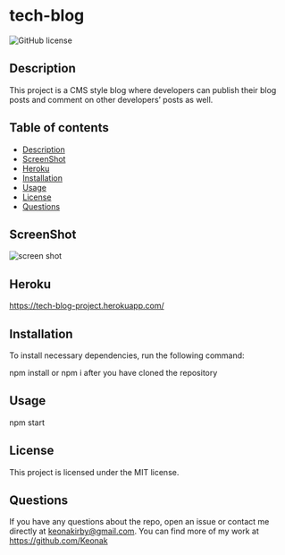 # tech-blog

![GitHub license](https://img.shields.io/badge/license-MIT-blue.svg)

## Description

This project is a CMS style blog where developers can publish their blog posts and comment on other developers’ posts as well.

## Table of contents

- [Description](#description)
- [ScreenShot](#screenshot)
- [Heroku](#Heroku)
- [Installation](#installation)
- [Usage](#usage)
- [License](#license)
- [Questions](#questions)

## ScreenShot

![screen shot]()

## Heroku

https://tech-blog-project.herokuapp.com/

## Installation

To install necessary dependencies, run the following command:

npm install or npm i after you have cloned the repository

## Usage

npm start

## License

This project is licensed under the MIT license.

## Questions

If you have any questions about the repo, open an issue or contact me directly at keonakirby@gmail.com. You can find more of my work at https://github.com/Keonak
